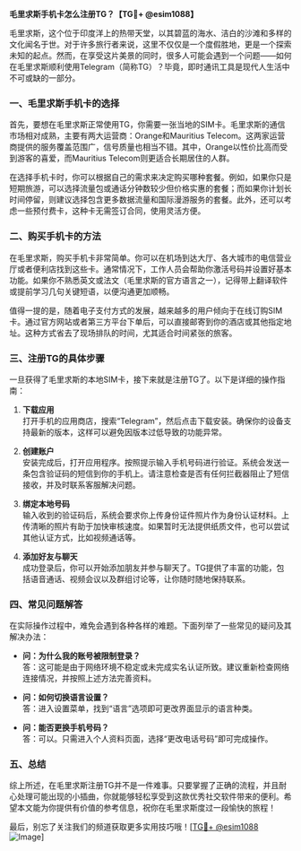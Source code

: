**毛里求斯手机卡怎么注册TG？【TG💪+ @esim1088】**

毛里求斯，这个位于印度洋上的热带天堂，以其碧蓝的海水、洁白的沙滩和多样的文化闻名于世。对于许多旅行者来说，这里不仅仅是一个度假胜地，更是一个探索未知的起点。然而，在享受这片美景的同时，很多人可能会遇到一个问题——如何在毛里求斯顺利使用Telegram（简称TG）？毕竟，即时通讯工具是现代人生活中不可或缺的一部分。

### 一、毛里求斯手机卡的选择

首先，要想在毛里求斯正常使用TG，你需要一张当地的SIM卡。毛里求斯的通信市场相对成熟，主要有两大运营商：Orange和Mauritius Telecom。这两家运营商提供的服务覆盖范围广，信号质量也相当不错。其中，Orange以性价比高而受到游客的喜爱，而Mauritius Telecom则更适合长期居住的人群。

在选择手机卡时，你可以根据自己的需求来决定购买哪种套餐。例如，如果你只是短期旅游，可以选择流量包或通话分钟数较少但价格实惠的套餐；而如果你计划长时间停留，则建议选择包含更多数据流量和国际漫游服务的套餐。此外，还可以考虑一些预付费卡，这种卡无需签订合同，使用灵活方便。

### 二、购买手机卡的方法

在毛里求斯，购买手机卡非常简单。你可以在机场到达大厅、各大城市的电信营业厅或者便利店找到这些卡。通常情况下，工作人员会帮助你激活号码并设置好基本功能。如果你不熟悉英文或法文（毛里求斯的官方语言之一），记得带上翻译软件或提前学习几句关键短语，以便沟通更加顺畅。

值得一提的是，随着电子支付方式的发展，越来越多的用户倾向于在线订购SIM卡。通过官方网站或者第三方平台下单后，可以直接邮寄到你的酒店或其他指定地址。这种方式省去了现场排队的时间，尤其适合时间紧张的旅客。

### 三、注册TG的具体步骤

一旦获得了毛里求斯的本地SIM卡，接下来就是注册TG了。以下是详细的操作指南：

1. **下载应用**  
   打开手机的应用商店，搜索“Telegram”，然后点击下载安装。确保你的设备支持最新的版本，这样可以避免因版本过低导致的功能异常。

2. **创建账户**  
   安装完成后，打开应用程序。按照提示输入手机号码进行验证。系统会发送一条包含验证码的短信到你的手机上。请注意检查是否有任何拦截器阻止了短信接收，并及时联系客服解决问题。

3. **绑定本地号码**  
   输入收到的验证码后，系统会要求你上传身份证件照片作为身份认证材料。上传清晰的照片有助于加快审核速度。如果暂时无法提供纸质文件，也可以尝试其他认证方式，比如视频通话等。

4. **添加好友与聊天**  
   成功登录后，你可以开始添加朋友并参与聊天了。TG提供了丰富的功能，包括语音通话、视频会议以及群组讨论等，让你随时随地保持联系。

### 四、常见问题解答

在实际操作过程中，难免会遇到各种各样的难题。下面列举了一些常见的疑问及其解决办法：

- **问：为什么我的账号被限制登录？**  
  答：这可能是由于网络环境不稳定或未完成实名认证所致。建议重新检查网络连接情况，并按照上述方法完善资料。

- **问：如何切换语言设置？**  
  答：进入设置菜单，找到“语言”选项即可更改界面显示的语言种类。

- **问：能否更换手机号码？**  
  答：可以。只需进入个人资料页面，选择“更改电话号码”即可完成操作。

### 五、总结

综上所述，在毛里求斯注册TG并不是一件难事。只要掌握了正确的流程，并且耐心处理可能出现的小插曲，你就能够轻松享受到这款优秀社交软件带来的便利。希望本文能为你提供有价值的参考信息，祝你在毛里求斯度过一段愉快的旅程！

最后，别忘了关注我们的频道获取更多实用技巧哦！[[TG💪+ @esim1088](https://t.me/s/esim1088) ![Image](https://i.postimg.cc/4NQfJmqS/Snipaste-2025-05-13-00-14-12.png)]